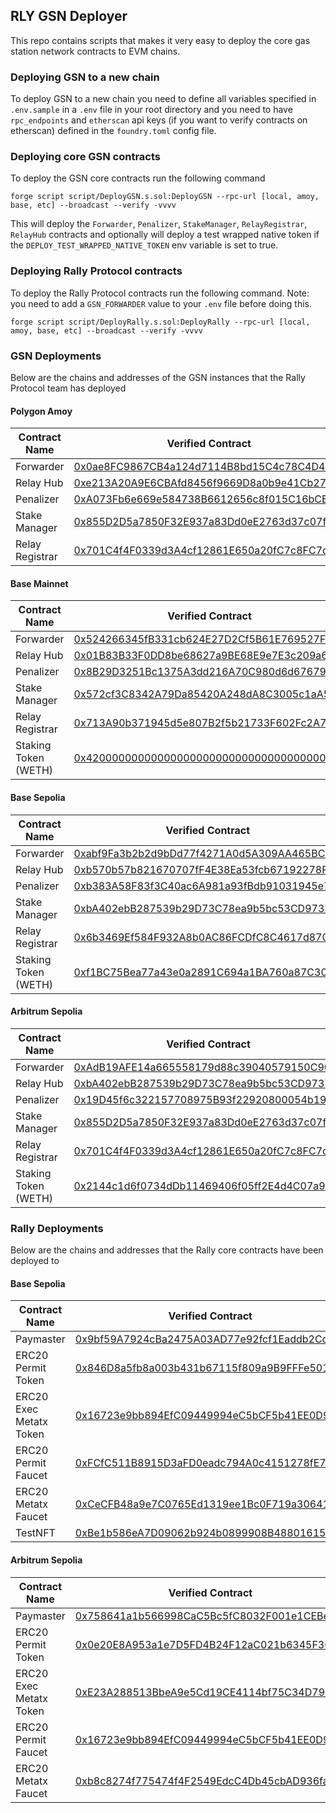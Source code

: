 ## RLY GSN Deployer

This repo contains scripts that makes it very easy to deploy the core gas station network contracts to EVM chains.

### Deploying GSN to a new chain

To deploy GSN to a new chain you need to define all variables specified in `.env.sample` in a `.env` file in your root directory and you need to have `rpc_endpoints` and `etherscan` api keys (if you want to verify contracts on etherscan) defined in the `foundry.toml` config file.

### Deploying core GSN contracts

To deploy the GSN core contracts run the following command

`forge script script/DeployGSN.s.sol:DeployGSN --rpc-url [local, amoy, base, etc] --broadcast --verify -vvvv`

This will deploy the `Forwarder`, `Penalizer`, `StakeManager`, `RelayRegistrar`, `RelayHub` contracts and optionally will deploy a test wrapped native token if the `DEPLOY_TEST_WRAPPED_NATIVE_TOKEN` env variable is set to true.

### Deploying Rally Protocol contracts

To deploy the Rally Protocol contracts run the following command. Note: you need to add a `GSN_FORWARDER` value to your `.env` file before doing this.

`forge script script/DeployRally.s.sol:DeployRally --rpc-url [local, amoy, base, etc] --broadcast --verify -vvvv`

### GSN Deployments

Below are the chains and addresses of the GSN instances that the Rally Protocol team has deployed

#### Polygon Amoy

| Contract Name   | Verified Contract                                                                                                            |
| --------------- | ---------------------------------------------------------------------------------------------------------------------------- |
| Forwarder       | [0x0ae8FC9867CB4a124d7114B8bd15C4c78C4D40E5](https://www.oklink.com/amoy/address/0x0ae8fc9867cb4a124d7114b8bd15c4c78c4d40e5) |
| Relay Hub       | [0xe213A20A9E6CBAfd8456f9669D8a0b9e41Cb2751](https://www.oklink.com/amoy/address/0xe213a20a9e6cbafd8456f9669d8a0b9e41cb2751) |
| Penalizer       | [0xA073Fb6e669e584738B6612656c8f015C16bCE22](https://www.oklink.com/amoy/address/0xa073fb6e669e584738b6612656c8f015c16bce22) |
| Stake Manager   | [0x855D2D5a7850F32E937a83Dd0eE2763d37c07fF8](https://www.oklink.com/amoy/address/0x855d2d5a7850f32e937a83dd0ee2763d37c07ff8) |
| Relay Registrar | [0x701C4f4F0339d3A4cf12861E650a20fC7c8FC7de](https://www.oklink.com/amoy/address/0x701c4f4f0339d3a4cf12861e650a20fc7c8fc7de) |

#### Base Mainnet

| Contract Name        | Verified Contract                                                                                                                  |
| -------------------- | ---------------------------------------------------------------------------------------------------------------------------------- |
| Forwarder            | [0x524266345fB331cb624E27D2Cf5B61E769527FCC](https://sepolia.basescan.org/address/0x524266345fB331cb624E27D2Cf5B61E769527FCC#code) |
| Relay Hub            | [0x01B83B33F0DD8be68627a9BE68E9e7E3c209a6b1](https://sepolia.basescan.org/address/0x01B83B33F0DD8be68627a9BE68E9e7E3c209a6b1#code) |
| Penalizer            | [0x8B29D3251Bc1375A3dd216A70C980d6d676792fd](https://sepolia.basescan.org/address/0x8B29D3251Bc1375A3dd216A70C980d6d676792fd#code) |
| Stake Manager        | [0x572cf3C8342A79Da85420A248dA8C3005c1aA52f](https://sepolia.basescan.org/address/0x572cf3C8342A79Da85420A248dA8C3005c1aA52f#code) |
| Relay Registrar      | [0x713A90b371945d5e807B2f5b21733F602Fc2A79e](https://sepolia.basescan.org/address/0x713A90b371945d5e807B2f5b21733F602Fc2A79e#code) |
| Staking Token (WETH) | [0x4200000000000000000000000000000000000006](https://sepolia.basescan.org/address/0x4200000000000000000000000000000000000006#code) |

#### Base Sepolia

| Contract Name        | Verified Contract                                                                                                                  |
| -------------------- | ---------------------------------------------------------------------------------------------------------------------------------- |
| Forwarder            | [0xabf9Fa3b2b2d9bDd77f4271A0d5A309AA465BCBa](https://sepolia.basescan.org/address/0xabf9Fa3b2b2d9bDd77f4271A0d5A309AA465BCBa#code) |
| Relay Hub            | [0xb570b57b821670707fF4E38Ea53fcb67192278F8](https://sepolia.basescan.org/address/0xb570b57b821670707fF4E38Ea53fcb67192278F8#code) |
| Penalizer            | [0xb383A58F83f3C40ac6A981a93fBdb91031945e7f](https://sepolia.basescan.org/address/0xb383A58F83f3C40ac6A981a93fBdb91031945e7f#code) |
| Stake Manager        | [0xbA402ebB287539b29D73C78ea9b5bc53CD9737fD](https://sepolia.basescan.org/address/0xbA402ebB287539b29D73C78ea9b5bc53CD9737fD#code) |
| Relay Registrar      | [0x6b3469Ef584F932A8b0AC86FCDfC8C4617d87026](https://sepolia.basescan.org/address/0x6b3469Ef584F932A8b0AC86FCDfC8C4617d87026#code) |
| Staking Token (WETH) | [0xf1BC75Bea77a43e0a2891C694a1BA760a87C30af](https://sepolia.basescan.org/address/0xf1BC75Bea77a43e0a2891C694a1BA760a87C30af#code) |

#### Arbitrum Sepolia

| Contract Name        | Verified Contract                                                                                                                 |
| -------------------- | --------------------------------------------------------------------------------------------------------------------------------- |
| Forwarder            | [0xAdB19AFE14a665558179d88c39040579150C905a](https://sepolia.arbiscan.io/address/0xAdB19AFE14a665558179d88c39040579150C905a#code) |
| Relay Hub            | [0xbA402ebB287539b29D73C78ea9b5bc53CD9737fD](https://sepolia.arbiscan.io/address/0xbA402ebB287539b29D73C78ea9b5bc53CD9737fD#code) |
| Penalizer            | [0x19D45f6c322157708975B93f22920800054b193a](https://sepolia.arbiscan.io/address/0x19D45f6c322157708975B93f22920800054b193a#code) |
| Stake Manager        | [0x855D2D5a7850F32E937a83Dd0eE2763d37c07fF8](https://sepolia.arbiscan.io/address/0x855D2D5a7850F32E937a83Dd0eE2763d37c07fF8#code) |
| Relay Registrar      | [0x701C4f4F0339d3A4cf12861E650a20fC7c8FC7de](https://sepolia.arbiscan.io/address/0x701C4f4F0339d3A4cf12861E650a20fC7c8FC7de#code) |
| Staking Token (WETH) | [0x2144c1d6f0734dDb11469406f05ff2E4d4C07a94](https://sepolia.arbiscan.io/address/0x2144c1d6f0734dDb11469406f05ff2E4d4C07a94#code) |

### Rally Deployments

Below are the chains and addresses that the Rally core contracts have been deployed to

#### Base Sepolia

| Contract Name           | Verified Contract                                                                                                                  |
| ----------------------- | ---------------------------------------------------------------------------------------------------------------------------------- |
| Paymaster               | [0x9bf59A7924cBa2475A03AD77e92fcf1Eaddb2Cc2](https://sepolia.basescan.org/address/0x9bf59A7924cBa2475A03AD77e92fcf1Eaddb2Cc2#code) |
| ERC20 Permit Token      | [0x846D8a5fb8a003b431b67115f809a9B9FFFe5012](https://sepolia.basescan.org/address/0x846D8a5fb8a003b431b67115f809a9B9FFFe5012#code) |
| ERC20 Exec Metatx Token | [0x16723e9bb894EfC09449994eC5bCF5b41EE0D9b2](https://sepolia.basescan.org/address/0x16723e9bb894EfC09449994eC5bCF5b41EE0D9b2#code) |
| ERC20 Permit Faucet     | [0xFCfC511B8915D3aFD0eadc794A0c4151278fE7D1](https://sepolia.basescan.org/address/0xFCfC511B8915D3aFD0eadc794A0c4151278fE7D1#code) |
| ERC20 Metatx Faucet     | [0xCeCFB48a9e7C0765Ed1319ee1Bc0F719a30641Ce](https://sepolia.basescan.org/address/0xCeCFB48a9e7C0765Ed1319ee1Bc0F719a30641Ce#code) |
| TestNFT                 | [0xBe1b586eA7D09062b924b0899908B48801615013](https://sepolia.basescan.org/address/0xBe1b586eA7D09062b924b0899908B48801615013#code) |

#### Arbitrum Sepolia

| Contract Name           | Verified Contract                                                                                                                 |
| ----------------------- | --------------------------------------------------------------------------------------------------------------------------------- |
| Paymaster               | [0x758641a1b566998CaC5Bc5fC8032F001e1CEBeEf](https://sepolia.arbiscan.io/address/0x758641a1b566998CaC5Bc5fC8032F001e1CEBeEf#code) |
| ERC20 Permit Token      | [0x0e20E8A953a1e7D5FD4B24F12aC021b6345F364F](https://sepolia.arbiscan.io/address/0x0e20E8A953a1e7D5FD4B24F12aC021b6345F364F#code) |
| ERC20 Exec Metatx Token | [0xE23A288513BbeA9e5Cd19CE4114bf75C34D794AD](https://sepolia.arbiscan.io/address/0xE23A288513BbeA9e5Cd19CE4114bf75C34D794AD#code) |
| ERC20 Permit Faucet     | [0x16723e9bb894EfC09449994eC5bCF5b41EE0D9b2](https://sepolia.arbiscan.io/address/0x16723e9bb894EfC09449994eC5bCF5b41EE0D9b2#code) |
| ERC20 Metatx Faucet     | [0xb8c8274f775474f4F2549EdcC4Db45cbAD936fac](https://sepolia.arbiscan.io/address/0xb8c8274f775474f4F2549EdcC4Db45cbAD936fac#code) |
